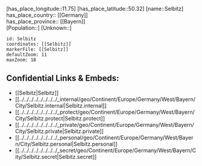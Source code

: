 ﻿---
location: [50.32,11.75] 
mapzoom: [7,12] 
mapmarker: city 
type: City
tags:
- geo/City


SpocWebEntityId: 34190
isDeleted: false
confidential: public

---
[has_place_longitude::11.75] 
[has_place_latitude::50.32] 
[name::Selbitz] 
has_place_country:: [[Germany]]  
has_place_province:: [[Bayern]]  
[Population::] 
[Unknown::] 


```leaflet
id: Selbitz
coordinates: [[Selbitz]] 
markerFile: [[Selbitz]] 
defaultZoom: 11 
maxZoom: 18
```


## Confidential Links & Embeds: 
- [[Selbitz|Selbitz]]  
- [[../../../../../../../../_internal/geo/Continent/Europe/Germany/West/Bayern/City/Selbitz.internal|Selbitz.internal]] 
- [[../../../../../../../../_protect/geo/Continent/Europe/Germany/West/Bayern/City/Selbitz.protect|Selbitz.protect]] 
- [[../../../../../../../../_private/geo/Continent/Europe/Germany/West/Bayern/City/Selbitz.private|Selbitz.private]] 
- [[../../../../../../../../_personal/geo/Continent/Europe/Germany/West/Bayern/City/Selbitz.personal|Selbitz.personal]] 
- [[../../../../../../../../_secret/geo/Continent/Europe/Germany/West/Bayern/City/Selbitz.secret|Selbitz.secret]] 
